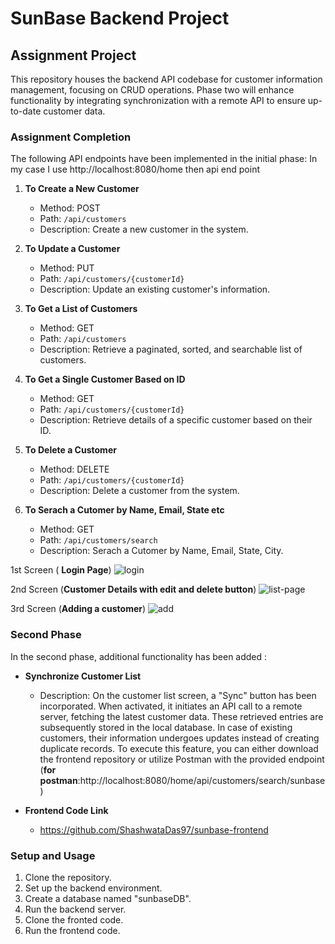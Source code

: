 # SunBase Backend Project
 
## Assignment Project 
 
This repository houses the backend API codebase for customer information management, focusing on CRUD operations. Phase two will enhance functionality by integrating synchronization with a remote API to ensure up-to-date customer data.
 
### Assignment Completion
 
The following API endpoints have been implemented in the initial phase:
In my case I use http://localhost:8080/home then api end point
 
1. **To Create a New Customer**
   - Method: POST
   - Path: `/api/customers`
   - Description: Create a new customer in the system.
 
2. **To Update a Customer**
   - Method: PUT
   - Path: `/api/customers/{customerId}`
   - Description: Update an existing customer's information.
 
3. **To Get a List of Customers**
   - Method: GET
   - Path: `/api/customers`
   - Description: Retrieve a paginated, sorted, and searchable list of customers.
 
4. **To Get a Single Customer Based on ID**
   - Method: GET
   - Path: `/api/customers/{customerId}`
   - Description: Retrieve details of a specific customer based on their ID.
 
5. **To Delete a Customer**
   - Method: DELETE
   - Path: `/api/customers/{customerId}`
   - Description: Delete a customer from the system.
  
6. **To Serach a Cutomer by Name, Email, State etc**
   - Method: GET
   - Path: `/api/customers/search`
   - Description: Serach a Cutomer by Name, Email, State, City.
  
1st Screen ( **Login Page**)
![login](https://github.com/ShashwataDas97/sunbase-backend/assets/142168847/dc215cba-9349-4ff2-8273-d600558f43c7)

2nd Screen (**Customer Details with edit and delete button**)
![list-page](https://github.com/ShashwataDas97/sunbase-backend/assets/142168847/73209080-82ef-45f1-845a-402ebf173b51)
 
3rd Screen (**Adding a customer**)
![add](https://github.com/ShashwataDas97/sunbase-backend/assets/142168847/2aec3651-396a-478a-bddd-0293ed8c291d)

### Second Phase
 
In the second phase, additional functionality has been added :
 
- **Synchronize Customer List**
  - Description: On the customer list screen, a "Sync" button has been incorporated. When activated, it initiates an API call to a remote server, fetching the latest customer data. These retrieved entries are subsequently stored in the local database. In case of existing customers, their information undergoes updates instead of creating duplicate records. To execute this feature, you can either download the frontend repository or utilize Postman with the provided endpoint (**for postman**:http://localhost:8080/home/api/customers/search/sunbase)
 
- **Frontend Code Link**
  - https://github.com/ShashwataDas97/sunbase-frontend
 
### Setup and Usage
 
1. Clone the repository.
2. Set up the backend environment.
3. Create a database named "sunbaseDB".
4. Run the backend server.
5. Clone the fronted code.
6. Run the frontend code.
